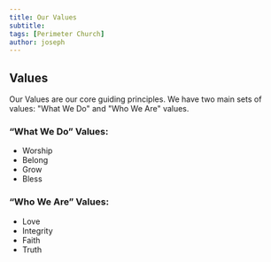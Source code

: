```yaml
---
title: Our Values
subtitle: 
tags: [Perimeter Church]
author: joseph
---
```



## Values
Our Values are our core guiding principles. We have two main sets of values: "What We Do" and "Who We Are" values.

### “What We Do” Values:
- Worship
- Belong
- Grow
- Bless

### “Who We Are” Values:
- Love
- Integrity
- Faith
- Truth


